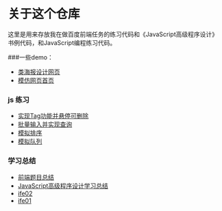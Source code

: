 # 关于这个仓库
这里是用来存放我在做百度前端任务的练习代码和《JavaScript高级程序设计》书例代码，和JavaScript编程练习代码。

###一些demo：
- [类海报设计网页](http://youthcity.github.io/ife2016/ife01/task_06.html)
- [模仿网页首页](http://youthcity.github.io/ife2016/ife01/task_07.html)

### js 练习
- [实现Tag功能并悬停可删除](http://youthcity.github.io/ife2016/ife02/task_09.html)
- [批量输入并实现查询](http://youthcity.github.io/ife2016/ife02/task_08.html)
- [模拟排序](http://youthcity.github.io/ife2016/ife02/task_07.html)
- [模拟队列](http://youthcity.github.io/ife2016/ife02/task_06.html)

### 学习总结
- [前端题目总结](https://github.com/youthcity/ife2016/tree/master/%E5%89%8D%E7%AB%AF%E9%9D%A2%E8%AF%95%E7%BB%8F%E5%85%B8%E9%A2%98%E7%9B%AE%E5%90%88%E9%9B%86/JavaScript)
- [JavaScript高级程序设计学习总结](https://github.com/youthcity/ife2016/tree/master/JavaScript%E9%AB%98%E7%BA%A7%E7%A8%8B%E5%BA%8F%E8%AE%BE%E8%AE%A1)
- [ife02](https://github.com/youthcity/ife2016/tree/master/ife02)
- [ife01](https://github.com/youthcity/ife2016/tree/master/ife01)

